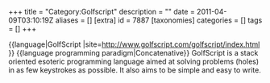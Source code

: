 +++
title = "Category:Golfscript"
description = ""
date = 2011-04-09T03:10:19Z
aliases = []
[extra]
id = 7887
[taxonomies]
categories = []
tags = []
+++

{{language|GolfScript
|site=http://www.golfscript.com/golfscript/index.html
}}
{{language programming paradigm|Concatenative}}
GolfScript is a stack oriented esoteric programming language aimed at solving problems (holes) in as few keystrokes as possible. It also aims to be simple and easy to write.
